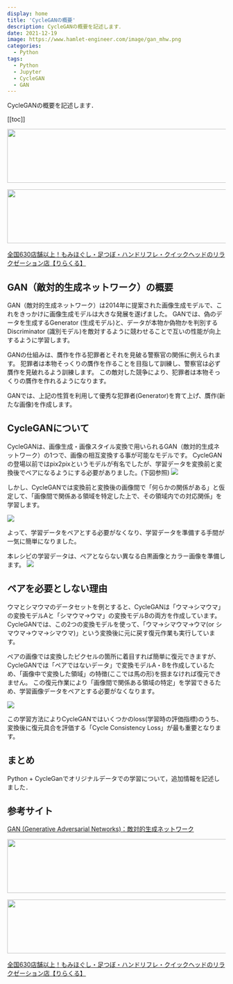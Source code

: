 ```yaml
---
display: home
title: 'CycleGANの概要'
description: CycleGANの概要を記述します．
date: 2021-12-19
image: https://www.hamlet-engineer.com/image/gan_mhw.png
categories: 
  - Python
tags:
  - Python
  - Jupyter
  - CycleGAN
  - GAN
---
```

CycleGANの概要を記述します．<br>

<!-- more -->

<ClientOnly>
  <CallInArticleAdsense />
</ClientOnly>

[[toc]]

<!-- お名前.com -->
<a href="https://px.a8.net/svt/ejp?a8mat=3HBXCY+4DRW36+50+2HM5Z5" rel="nofollow"><img border="0" width="1000" height="124" alt="" src="https://www27.a8.net/svt/bgt?aid=210508450265&wid=001&eno=01&mid=s00000000018015052000&mc=1"></a><img border="0" width="1" height="1" src="https://www10.a8.net/0.gif?a8mat=3HBXCY+4DRW36+50+2HM5Z5" alt="">

<!-- エックスサーバー株式会社 -->
<a href="https://px.a8.net/svt/ejp?a8mat=3HIN6N+3YAMCY+CO4+6BMG1" rel="nofollow"><img border="0" width="1000" height="124" alt="" src="https://www23.a8.net/svt/bgt?aid=210821855239&wid=001&eno=01&mid=s00000001642001062000&mc=1"></a><img border="0" width="1" height="1" src="https://www17.a8.net/0.gif?a8mat=3HIN6N+3YAMCY+CO4+6BMG1" alt="">

<!-- りらくる -->
<a href="https://px.a8.net/svt/ejp?a8mat=3HIN6N+7FBNEA+4AQ0+5YJRM" rel="nofollow">全国630店舗以上！もみほぐし・足つぼ・ハンドリフレ・クイックヘッドのリラクゼーション店【りらくる】</a><img border="0" width="1" height="1" src="https://www15.a8.net/0.gif?a8mat=3HIN6N+7FBNEA+4AQ0+5YJRM" alt="">


## GAN（敵対的生成ネットワーク）の概要
GAN（敵対的生成ネットワーク）は2014年に提案された画像生成モデルで、これをきっかけに画像生成モデルは大きな発展を遂げました。
GANでは、偽のデータを生成するGenerator (生成モデル)と、データが本物か偽物かを判別するDiscriminator (識別モデル)を敵対するように競わせることで互いの性能が向上するように学習します。

GANの仕組みは、贋作を作る犯罪者とそれを見破る警察官の関係に例えられます。
犯罪者は本物そっくりの贋作を作ることを目指して訓練し、警察官は必ず贋作を見破れるよう訓練します。
この敵対した競争により、犯罪者は本物そっくりの贋作を作れるようになります。

GANでは、上記の性質を利用して優秀な犯罪者(Generator)を育て上げ、贋作(新たな画像)を作成します。

## CycleGANについて
CycleGANは、画像生成・画像スタイル変換で用いられるGAN（敵対的生成ネットワーク）の1つで、画像の相互変換する事が可能なモデルです。
CycleGANの登場以前ではpix2pixというモデルが有名でしたが、学習データを変換前と変換後でペアになるようにする必要がありました。(下図参照)
![](https://api.axross-recipe.com/attachments/5255/url)

しかし、CycleGANでは変換前と変換後の画像間で「何らかの関係がある」と仮定して、「画像間で関係ある領域を特定した上で、その領域内での対応関係」を学習します。

![](https://api.axross-recipe.com/attachments/5288/url)

よって、学習データをペアとする必要がなくなり、学習データを準備する手間が一気に簡単になりました。

本レシピの学習データは、ペアとならない異なる白黒画像とカラー画像を準備します。
![](https://api.axross-recipe.com/attachments/5257/url)


## ペアを必要としない理由
ウマとシマウマのデータセットを例とすると、CycleGANは「ウマ→シマウマ」の変換モデルAと「シマウマ→ウマ」の変換モデルBの両方を作成しています。
CycleGANでは、この2つの変換モデルを使って、「ウマ→シマウマ→ウマ(or シマウマ→ウマ→シマウマ)」という変換後に元に戻す復元作業も実行しています。

ペアの画像では変換したピクセルの箇所に着目すれば簡単に復元できますが、CycleGANでは「ペアではないデータ」で変換モデルA・Bを作成しているため、「画像中で変換した領域」の特徴(ここでは馬の形)を掴まなければ復元できません。
この復元作業により「画像間で関係ある領域の特定」を学習できるため、学習画像データをペアとする必要がなくなります。

![](https://api.axross-recipe.com/attachments/5290/url)

この学習方法によりCycleGANではいくつかのloss(学習時の評価指標)のうち、変換後に復元具合を評価する「Cycle Consistency Loss」が最も重要となります。


## まとめ
Python + CycleGanでオリジナルデータでの学習について，追加情報を記述しました．

## 参考サイト
[GAN (Generative Adversarial Networks)：敵対的生成ネットワーク](https://blog.negativemind.com/2019/06/22/generative-adversarial-networks/)


<!-- お名前.com -->
<a href="https://px.a8.net/svt/ejp?a8mat=3HBXCY+4DRW36+50+2HM5Z5" rel="nofollow"><img border="0" width="1000" height="124" alt="" src="https://www27.a8.net/svt/bgt?aid=210508450265&wid=001&eno=01&mid=s00000000018015052000&mc=1"></a><img border="0" width="1" height="1" src="https://www10.a8.net/0.gif?a8mat=3HBXCY+4DRW36+50+2HM5Z5" alt="">

<!-- エックスサーバー株式会社 -->
<a href="https://px.a8.net/svt/ejp?a8mat=3HIN6N+3YAMCY+CO4+6BMG1" rel="nofollow"><img border="0" width="1000" height="124" alt="" src="https://www23.a8.net/svt/bgt?aid=210821855239&wid=001&eno=01&mid=s00000001642001062000&mc=1"></a><img border="0" width="1" height="1" src="https://www17.a8.net/0.gif?a8mat=3HIN6N+3YAMCY+CO4+6BMG1" alt="">

<!-- りらくる -->
<a href="https://px.a8.net/svt/ejp?a8mat=3HIN6N+7FBNEA+4AQ0+5YJRM" rel="nofollow">全国630店舗以上！もみほぐし・足つぼ・ハンドリフレ・クイックヘッドのリラクゼーション店【りらくる】</a><img border="0" width="1" height="1" src="https://www15.a8.net/0.gif?a8mat=3HIN6N+7FBNEA+4AQ0+5YJRM" alt="">

<ClientOnly>
  <CallInArticleAdsense />
</ClientOnly>